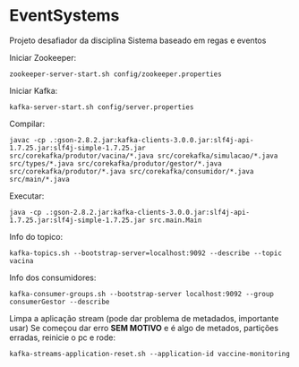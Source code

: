 # EventSystems
Projeto desafiador da disciplina Sistema baseado em regas e eventos

Iniciar Zookeeper:

```
zookeeper-server-start.sh config/zookeeper.properties
```

Iniciar Kafka:
```
kafka-server-start.sh config/server.properties
```

Compilar:

```  
javac -cp .:gson-2.8.2.jar:kafka-clients-3.0.0.jar:slf4j-api-1.7.25.jar:slf4j-simple-1.7.25.jar src/corekafka/produtor/vacina/*.java src/corekafka/simulacao/*.java src/types/*.java src/corekafka/produtor/gestor/*.java src/corekafka/produtor/*.java src/corekafka/consumidor/*.java src/main/*.java
```
Executar:
```
java -cp .:gson-2.8.2.jar:kafka-clients-3.0.0.jar:slf4j-api-1.7.25.jar:slf4j-simple-1.7.25.jar src.main.Main
```
Info do topico:

```
kafka-topics.sh --bootstrap-server=localhost:9092 --describe --topic vacina
```
Info dos consumidores:
```
kafka-consumer-groups.sh --bootstrap-server localhost:9092 --group consumerGestor --describe
```
Limpa a aplicação stream (pode dar problema de metadados, importante usar)
Se começou dar erro **SEM MOTIVO** e é algo de metados, partições erradas, reinicie o pc e rode:
```
kafka-streams-application-reset.sh --application-id vaccine-monitoring
```
